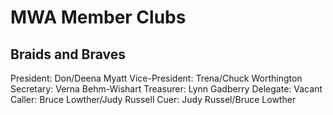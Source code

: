 # MWA Member Clubs

## Braids and Braves

President: Don/Deena Myatt
Vice-President: Trena/Chuck Worthington
Secretary: Verna Behm-Wishart
Treasurer: Lynn Gadberry
Delegate: Vacant
Caller: Bruce Lowther/Judy Russell
Cuer: Judy Russel/Bruce Lowther
